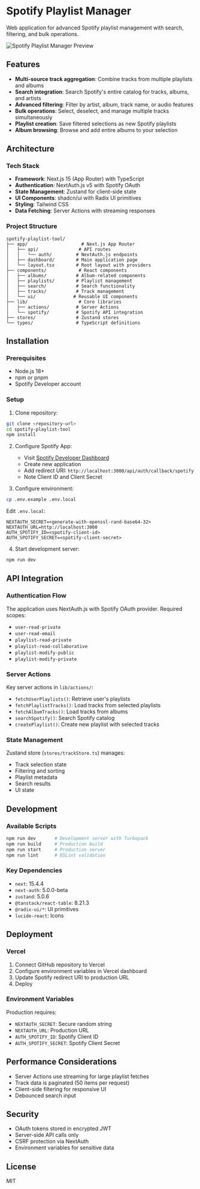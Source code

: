 # Spotify Playlist Manager

Web application for advanced Spotify playlist management with search, filtering, and bulk operations.

![Spotify Playlist Manager Preview](public/images/preview.png)

## Features

- **Multi-source track aggregation**: Combine tracks from multiple playlists and albums
- **Search integration**: Search Spotify's entire catalog for tracks, albums, and artists
- **Advanced filtering**: Filter by artist, album, track name, or audio features
- **Bulk operations**: Select, deselect, and manage multiple tracks simultaneously
- **Playlist creation**: Save filtered selections as new Spotify playlists
- **Album browsing**: Browse and add entire albums to your selection

## Architecture

### Tech Stack

- **Framework**: Next.js 15 (App Router) with TypeScript
- **Authentication**: NextAuth.js v5 with Spotify OAuth
- **State Management**: Zustand for client-side state
- **UI Components**: shadcn/ui with Radix UI primitives
- **Styling**: Tailwind CSS
- **Data Fetching**: Server Actions with streaming responses

### Project Structure

```
spotify-playlist-tool/
├── app/                    # Next.js App Router
│   ├── api/               # API routes
│   │   └── auth/         # NextAuth.js endpoints
│   ├── dashboard/        # Main application page
│   └── layout.tsx        # Root layout with providers
├── components/            # React components
│   ├── albums/           # Album-related components
│   ├── playlists/        # Playlist management
│   ├── search/           # Search functionality
│   ├── tracks/           # Track management
│   └── ui/              # Reusable UI components
├── lib/                   # Core libraries
│   ├── actions/          # Server Actions
│   └── spotify/          # Spotify API integration
├── stores/               # Zustand stores
└── types/                # TypeScript definitions
```

## Installation

### Prerequisites

- Node.js 18+ 
- npm or pnpm
- Spotify Developer account

### Setup

1. Clone repository:
```bash
git clone <repository-url>
cd spotify-playlist-tool
npm install
```

2. Configure Spotify App:
   - Visit [Spotify Developer Dashboard](https://developer.spotify.com/dashboard)
   - Create new application
   - Add redirect URI: `http://localhost:3000/api/auth/callback/spotify`
   - Note Client ID and Client Secret

3. Configure environment:
```bash
cp .env.example .env.local
```

Edit `.env.local`:
```env
NEXTAUTH_SECRET=<generate-with-openssl-rand-base64-32>
NEXTAUTH_URL=http://localhost:3000
AUTH_SPOTIFY_ID=<spotify-client-id>
AUTH_SPOTIFY_SECRET=<spotify-client-secret>
```

4. Start development server:
```bash
npm run dev
```

## API Integration

### Authentication Flow

The application uses NextAuth.js with Spotify OAuth provider. Required scopes:
- `user-read-private`
- `user-read-email`
- `playlist-read-private`
- `playlist-read-collaborative`
- `playlist-modify-public`
- `playlist-modify-private`

### Server Actions

Key server actions in `lib/actions/`:

- `fetchUserPlaylists()`: Retrieve user's playlists
- `fetchPlaylistTracks()`: Load tracks from selected playlists
- `fetchAlbumTracks()`: Load tracks from albums
- `searchSpotify()`: Search Spotify catalog
- `createPlaylist()`: Create new playlist with selected tracks

### State Management

Zustand store (`stores/trackStore.ts`) manages:
- Track selection state
- Filtering and sorting
- Playlist metadata
- Search results
- UI state

## Development

### Available Scripts

```bash
npm run dev       # Development server with Turbopack
npm run build     # Production build
npm run start     # Production server
npm run lint      # ESLint validation
```

### Key Dependencies

- `next`: 15.4.4
- `next-auth`: 5.0.0-beta
- `zustand`: 5.0.6
- `@tanstack/react-table`: 8.21.3
- `@radix-ui/*`: UI primitives
- `lucide-react`: Icons

## Deployment

### Vercel

1. Connect GitHub repository to Vercel
2. Configure environment variables in Vercel dashboard
3. Update Spotify redirect URI to production URL
4. Deploy

### Environment Variables

Production requires:
- `NEXTAUTH_SECRET`: Secure random string
- `NEXTAUTH_URL`: Production URL
- `AUTH_SPOTIFY_ID`: Spotify Client ID
- `AUTH_SPOTIFY_SECRET`: Spotify Client Secret

## Performance Considerations

- Server Actions use streaming for large playlist fetches
- Track data is paginated (50 items per request)
- Client-side filtering for responsive UI
- Debounced search input

## Security

- OAuth tokens stored in encrypted JWT
- Server-side API calls only
- CSRF protection via NextAuth
- Environment variables for sensitive data

## License

MIT